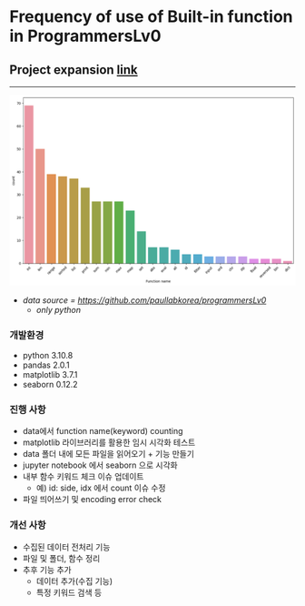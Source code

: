 # Frequency of use of Built-in function in ProgrammersLv0

## Project expansion [link][1]

[1]: https://github.com/Algorithm-Coding-Test-Data-Analysis/algoview

---

<img src="https://raw.githubusercontent.com/AMinSC/frequency_of_use_of_built-in_function/main/asset/output_2.png">

- *data source = https://github.com/paullabkorea/programmersLv0*
  - *only python*


### 개발환경
- python 3.10.8
- pandas 2.0.1
- matplotlib 3.7.1
- seaborn 0.12.2

### 진행 사항
- data에서 function name(keyword) counting
- matplotlib 라이브러리를 활용한 임시 시각화 테스트
- data 폴더 내에 모든 파일을 읽어오기 + 기능 만들기
- jupyter notebook 에서 seaborn 으로 시각화
- 내부 함수 키워드 체크 이슈 업데이트
  - 예) id: side, idx 에서 count 이슈 수정
- 파일 띄어쓰기 및 encoding error check

### 개선 사항
- 수집된 데이터 전처리 기능
- 파일 및 폴더, 함수 정리
- 추후 기능 추가
  - 데이터 추가(수집 기능)
  - 특정 키워드 검색 등